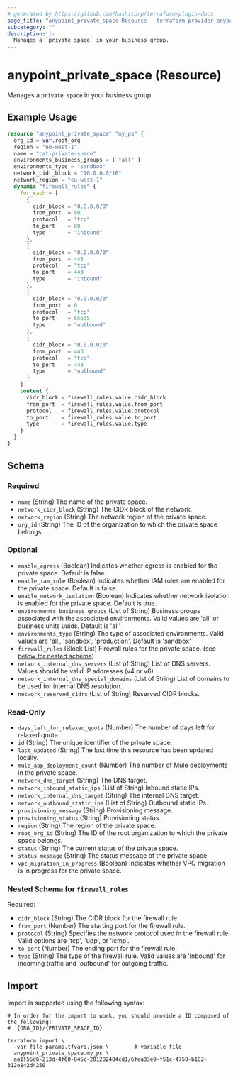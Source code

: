 ```yaml
---
# generated by https://github.com/hashicorp/terraform-plugin-docs
page_title: "anypoint_private_space Resource - terraform-provider-anypoint"
subcategory: ""
description: |-
  Manages a `private space` in your business group.
---
```


# anypoint_private_space (Resource)

Manages a `private space` in your business group.

## Example Usage

```terraform
resource "anypoint_private_space" "my_ps" {
  org_id = var.root_org
  region = "eu-west-1"
  name = "cat-private-space"
  environments_business_groups = [ "all" ]
  environments_type = "sandbox"
  network_cidr_block = "10.0.0.0/16"
  network_region = "eu-west-1"
  dynamic "firewall_rules" {
    for_each = [
      {
        cidr_block = "0.0.0.0/0"
        from_port  = 80
        protocol   = "tcp"
        to_port    = 80
        type       = "inbound"
      },
      {
        cidr_block = "0.0.0.0/0"
        from_port  = 443
        protocol   = "tcp"
        to_port    = 443
        type       = "inbound"
      },
      {
        cidr_block = "0.0.0.0/0"
        from_port  = 0
        protocol   = "tcp"
        to_port    = 65535
        type       = "outbound"
      },
      {
        cidr_block = "0.0.0.0/0"
        from_port  = 443
        protocol   = "tcp"
        to_port    = 443
        type       = "outbound"
      }
    ]
    content {
      cidr_block = firewall_rules.value.cidr_block
      from_port  = firewall_rules.value.from_port
      protocol   = firewall_rules.value.protocol
      to_port    = firewall_rules.value.to_port
      type       = firewall_rules.value.type
    }
  }
}
```

<!-- schema generated by tfplugindocs -->
## Schema

### Required

- `name` (String) The name of the private space.
- `network_cidr_block` (String) The CIDR block of the network.
- `network_region` (String) The network region of the private space.
- `org_id` (String) The ID of the organization to which the private space belongs.

### Optional

- `enable_egress` (Boolean) Indicates whether egress is enabled for the private space. Default is false.
- `enable_iam_role` (Boolean) Indicates whether IAM roles are enabled for the private space. Default is false.
- `enable_network_isolation` (Boolean) Indicates whether network isolation is enabled for the private space. Default is true.
- `environments_business_groups` (List of String) Business groups associated with the associated environments. Valid values are 'all' or business units uuids. Default is 'all'
- `environments_type` (String) The type of associated environments. Valid values are 'all', 'sandbox', 'production'. Default is 'sandbox'
- `firewall_rules` (Block List) Firewall rules for the private space. (see [below for nested schema](#nestedblock--firewall_rules))
- `network_internal_dns_servers` (List of String) List of DNS servers. Values should be valid IP addresses (v4 or v6)
- `network_internal_dns_special_domains` (List of String) List of domains to be used for internal DNS resolution.
- `network_reserved_cidrs` (List of String) Reserved CIDR blocks.

### Read-Only

- `days_left_for_relaxed_quota` (Number) The number of days left for relaxed quota.
- `id` (String) The unique identifier of the private space.
- `last_updated` (String) The last time this resource has been updated locally.
- `mule_app_deployment_count` (Number) The number of Mule deployments in the private space.
- `network_dns_target` (String) The DNS target.
- `network_inbound_static_ips` (List of String) Inbound static IPs.
- `network_internal_dns_target` (String) The internal DNS target.
- `network_outbound_static_ips` (List of String) Outbound static IPs.
- `provisioning_message` (String) Provisioning message.
- `provisioning_status` (String) Provisioning status.
- `region` (String) The region of the private space.
- `root_org_id` (String) The ID of the root organization to which the private space belongs.
- `status` (String) The current status of the private space.
- `status_message` (String) The status message of the private space.
- `vpc_migration_in_progress` (Boolean) Indicates whether VPC migration is in progress for the private space.

<a id="nestedblock--firewall_rules"></a>
### Nested Schema for `firewall_rules`

Required:

- `cidr_block` (String) The CIDR block for the firewall rule.
- `from_port` (Number) The starting port for the firewall rule.
- `protocol` (String) Specifies the network protocol used in the firewall rule. Valid options are 'tcp', 'udp', or 'icmp'.
- `to_port` (Number) The ending port for the firewall rule.
- `type` (String) The type of the firewall rule. Valid values are 'inbound' for incoming traffic and 'outbound' for outgoing traffic.

## Import

Import is supported using the following syntax:

```shell
# In order for the import to work, you should provide a ID composed of the following:
#  {ORG_ID}/{PRIVATE_SPACE_ID}

terraform import \
  -var-file params.tfvars.json \        # variable file
  anypoint_private_space.my_ps \
  aa1f55d6-213d-4f60-845c-201282484cd1/6fea33e9-f51c-4750-b182-312e842d4250
```

